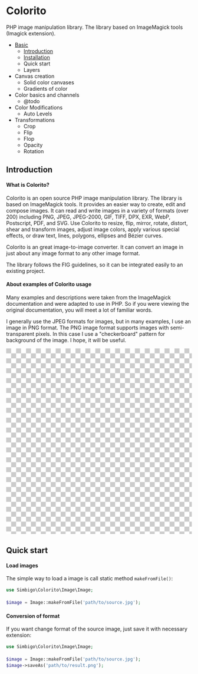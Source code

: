 # Colorito

PHP image manipulation library. The library based on ImageMagick tools (Imagick extension). 

 * [Basic](#introduction)
   * [Introduction](#introduction)
   * [Installation](#installation)
   * Quick start
   * Layers
 * Canvas creation
   * Solid color canvases
   * Gradients of color
 * Color basics and channels
   * @todo
 * Color Modifications
   * Auto Levels
 * Transformations
   * Crop
   * Flip
   * Flop
   * Opacity
   * Rotation


## Introduction

#### What is Colorito?

Colorito is an open source PHP image manipulation library. The library is based on ImageMagick tools. It provides an easier way to create, edit and compose images. It can read and write images in a variety of formats (over 200) including PNG, JPEG, JPEG-2000, GIF, TIFF, DPX, EXR, WebP, Postscript, PDF, and SVG. Use Colorito to resize, flip, mirror, rotate, distort, shear and transform images, adjust image colors, apply various special effects, or draw text, lines, polygons, ellipses and Bézier curves.

Colorito is an great image-to-image converter. It can convert an image in just about any image format to any other image format.

The library follows the FIG guidelines, so it can be integrated easily to an existing project. 


#### About examples of Colorito usage

Many examples and descriptions were taken from the ImageMagick documentation and were adapted to use in PHP. So if you were viewing the original documentation, you will meet a lot of familiar words.

I generally use the JPEG formats for images, but in many examples, I use an image in PNG format. The PNG image format supports images with semi-transparent pixels. In this case I use a "checkerboard" pattern for background of the image. I hope, it will be useful. 

![transparent.png](docs/_assets/img/transparent.png)



## Quick start

#### Load images

The simple way to load a image is call static method ```makeFromFile()```:

```php
use Simbigo\Colorito\Image\Image;

$image = Image::makeFromFile('path/to/source.jpg');
```

#### Conversion of format

If you want change format of the source image, just save it with necessary extension:

```php
use Simbigo\Colorito\Image\Image;

$image = Image::makeFromFile('path/to/source.jpg');
$image->saveAs('path/to/result.png');
```